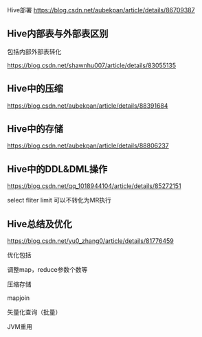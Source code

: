 Hive部署
https://blog.csdn.net/aubekpan/article/details/86709387




## Hive内部表与外部表区别

包括内部外部表转化

https://blog.csdn.net/shawnhu007/article/details/83055135



## Hive中的压缩

https://blog.csdn.net/aubekpan/article/details/88391684



## Hive中的存储

https://blog.csdn.net/aubekpan/article/details/88806237



## Hive中的DDL&DML操作

https://blog.csdn.net/qq_1018944104/article/details/85272151

select fliter limit 可以不转化为MR执行



## Hive总结及优化

https://blog.csdn.net/yu0_zhang0/article/details/81776459

优化包括

调整map，reduce参数个数等

压缩存储

mapjoin

矢量化查询（批量）

JVM重用